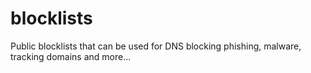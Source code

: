 # blocklists
Public blocklists that can be used for DNS blocking phishing, malware, tracking domains and more...
